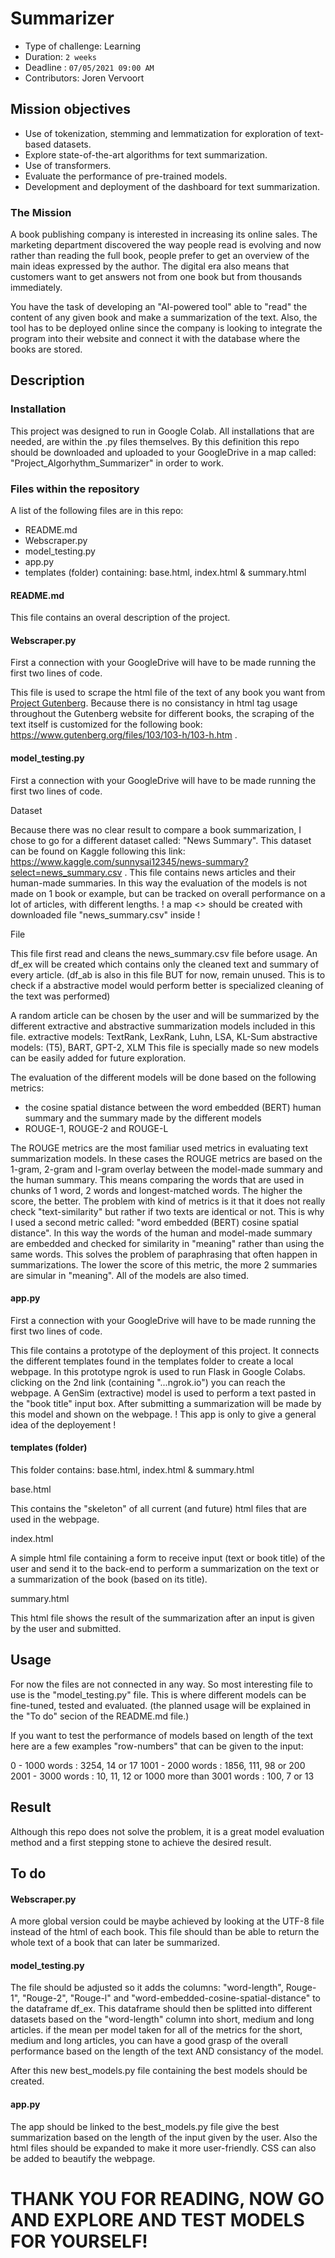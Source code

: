 # Summarizer

- Type of challenge: Learning
- Duration: `2 weeks`
- Deadline : `07/05/2021 09:00 AM`
- Contributors: Joren Vervoort

## Mission objectives

- Use of tokenization, stemming and lemmatization for exploration of text-based datasets.
- Explore state-of-the-art algorithms for text summarization.
- Use of transformers.
- Evaluate the performance of pre-trained models.
- Development and deployment of the dashboard for text summarization.

### The Mission

A book publishing company is interested in increasing its online sales. The marketing department discovered the way people read is evolving and now rather than reading the full book, people prefer to get an overview of the main ideas expressed by the author. The digital era also means that customers want to get answers not from one book but from thousands immediately.

You have the task of developing an "AI-powered tool" able to "read" the content of any given book and make a summarization of the text. Also, the tool has to be deployed online since the company is looking to integrate the program into their website and connect it with the database where the books are stored.

## Description

### Installation

This project was designed to run in Google Colab. All installations that are needed, are within the .py files themselves. By this definition this repo should be downloaded and uploaded to your GoogleDrive in a map called: "Project_Algorhythm_Summarizer" in order to work.

### Files within the repository

A list of the following files are in this repo:
 - README.md
 - Webscraper.py
 - model_testing.py
 - app.py
 - templates (folder) containing: base.html, index.html & summary.html

#### README.md

This file contains an overal description of the project.

#### Webscraper.py

First a connection with your GoogleDrive will have to be made running the first two lines of code.

This file is used to scrape the html file of the text of any book you want from [Project Gutenberg](https://www.gutenberg.org/). Because there is no consistancy in html tag usage throughout the Gutenberg website for different books, the scraping of the text itself is customized for the following book: https://www.gutenberg.org/files/103/103-h/103-h.htm .

#### model_testing.py

First a connection with your GoogleDrive will have to be made running the first two lines of code.

Dataset

Because there was no clear result to compare a book summarization, I chose to go for a different dataset called: "News Summary". This dataset can be found on Kaggle following this link: https://www.kaggle.com/sunnysai12345/news-summary?select=news_summary.csv . This file contains news articles and their human-made summaries. In this way the evaluation of the models is not made on 1 book or example, but can be tracked on overall performance on a lot of articles, with different lengths.
! a map <<dataset>> should be created with downloaded file "news_summary.csv" inside !
 
File
 
This file first read and cleans the news_summary.csv file before usage. An df_ex will be created which contains only the cleaned text and summary of every article. (df_ab is also in this file BUT for now, remain unused. This is to check if a abstractive model would perform better is specialized cleaning of the text was performed)

A random article can be chosen by the user and will be summarized by the different extractive and abstractive summarization models included in this file.
extractive models: TextRank, LexRank, Luhn, LSA, KL-Sum
abstractive models: (T5), BART, GPT-2, XLM
This file is specially made so new models can be easily added for future exploration. 

The evaluation of the different models will be done based on the following metrics:
- the cosine spatial distance between the word embedded (BERT) human summary and the summary made by the different models
- ROUGE-1, ROUGE-2 and ROUGE-L

The ROUGE metrics are the most familiar used metrics in evaluating text summarization models. In these cases the ROUGE metrics are based on the 1-gram, 2-gram and l-gram overlay between the model-made summary and the human summary. This means comparing the words that are used in chunks of 1 word, 2 words and longest-matched words. The higher the score, the better. The problem with kind of metrics is it that it does not really check "text-similarity" but rather if two texts are identical or not. This is why I used a second metric called: "word embedded (BERT) cosine spatial distance". In this way the words of the human and model-made summary are embedded and checked for similarity in "meaning" rather than using the same words. This solves the problem of paraphrasing that often happen in summarizations. The lower the score of this metric, the more 2 summaries are simular in "meaning". All of the models are also timed.

#### app.py

First a connection with your GoogleDrive will have to be made running the first two lines of code.

This file contains a prototype of the deployment of this project. It connects the different templates found in the templates folder to create a local webpage. In this prototype ngrok is used to run Flask in Google Colabs. clicking on the 2nd link (containing "...ngrok.io") you can reach the webpage. A GenSim (extractive) model is used to perform a text pasted in the "book title" input box. After submitting a summarization will be made by this model and shown on the webpage.
! This app is only to give a general idea of the deployement !

#### templates (folder)

This folder contains: base.html, index.html & summary.html

base.html

This contains the "skeleton" of all current (and future) html files that are used in the webpage. 

index.html

A simple html file containing a form to receive input (text or book title) of the user and send it to the back-end to perform a summarization on the text or a summarization of the book (based on its title).

summary.html

This html file shows the result of the summarization after an input is given by the user and submitted.

## Usage

For now the files are not connected in any way. So most interesting file to use is the "model_testing.py" file. This is where different models can be fine-tuned, tested and evaluated. (the planned usage will be explained in the "To do" secion of the README.md file.)

If you want to test the performance of models based on length of the text here are a few examples "row-numbers" that can be given to the input:

0 - 1000 words : 3254, 14 or 17
1001 - 2000 words : 1856, 111, 98 or 200
2001 - 3000 words : 10, 11, 12 or 1000
more than 3001 words : 100, 7 or 13

## Result

Although this repo does not solve the problem, it is a great model evaluation method and a first stepping stone to achieve the desired result.

## To do

#### Webscraper.py

A more global version could be maybe achieved by looking at the UTF-8 file instead of the html of each book. This file should than be able to return the whole text of a book that can later be summarized.

#### model_testing.py

The file should be adjusted so it adds the columns: "word-length", Rouge-1", "Rouge-2", "Rouge-l" and "word-embedded-cosine-spatial-distance" to the dataframe df_ex. This dataframe should then be splitted into different datasets based on the "word-length" column into short, medium and long articles. if the mean per model taken for all of the metrics for the short, medium and long articles, you can have a good grasp of the overall performance based on the length of the text AND consistancy of the model. 

After this new best_models.py file containing the best models should be created.

#### app.py

The app should be linked to the best_models.py file give the best summarization based on the length of the input given by the user. Also the html files should be expanded to make it more user-friendly. CSS can also be added to beautify the webpage.

# THANK YOU FOR READING, NOW GO AND EXPLORE AND TEST MODELS FOR YOURSELF!
